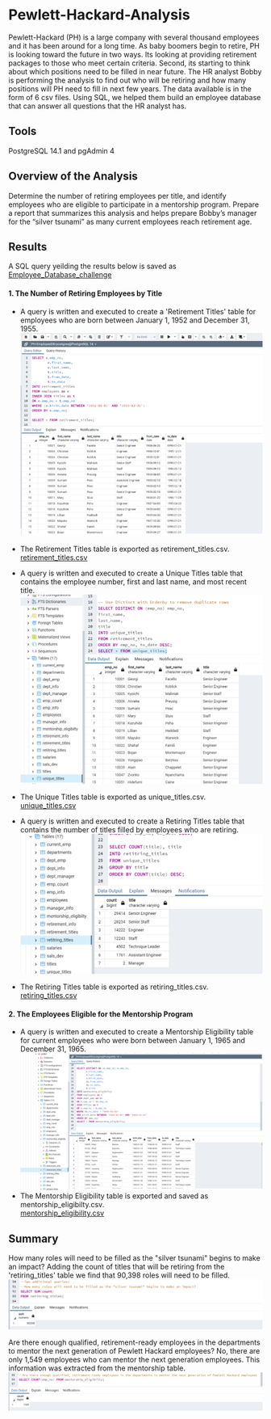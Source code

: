 # Pewlett-Hackard-Analysis
Pewlett-Hackard (PH) is a large company with several thousand employees and it has been around for a long time. As baby boomers begin to retire, PH is looking toward the future in two ways. Its looking at providing retirement packages to those who meet certain criteria. Second, its starting to think about which positions need to be filled in near future. The HR analyst Bobby is performing the analysis to find out who will be retiring and how many positions will PH need to fill in next few years. The data available is in the form of 6 csv files. Using SQL, we helped them build an employee database that can answer all questions that the HR analyst has.

## Tools
PostgreSQL 14.1 and pgAdmin 4

## Overview of the Analysis
Determine the number of retiring employees per title, and identify employees who are eligible to participate in a mentorship program. Prepare a report that summarizes this analysis and helps prepare Bobby’s manager for the “silver tsunami” as many current employees reach retirement age.

## Results
A SQL query yeilding the results below is saved as 
[Employee_Database_challenge](https://github.com/rmat112/Pewlett-Hackard-Analysis/blob/main/Queries/Employee_Database_challenge.sql)
#### 1. The Number of Retiring Employees by Title
* A query is written and executed to create a 'Retirement Titles' table for employees who are born between January 1, 1952 and December 31, 1955.
![retirement_titles](https://github.com/rmat112/Pewlett-Hackard-Analysis/blob/main/Resources/retirement_titles.png)
* The Retirement Titles table is exported as retirement_titles.csv.<br/>
[retirement_titles.csv](https://github.com/rmat112/Pewlett-Hackard-Analysis/blob/main/Data/retirement_titles.csv)

* A query is written and executed to create a Unique Titles table that contains the employee number, first and last name, and most recent title. 
![unique_titles](https://github.com/rmat112/Pewlett-Hackard-Analysis/blob/main/Resources/unique_titles.png)
* The Unique Titles table is exported as unique_titles.csv.<br/>
[unique_titles.csv](https://github.com/rmat112/Pewlett-Hackard-Analysis/blob/main/Data/unique_titles.csv)

* A query is written and executed to create a Retiring Titles table that contains the number of titles filled by employees who are retiring. 
![retiring_titles](https://github.com/rmat112/Pewlett-Hackard-Analysis/blob/main/Resources/retiring_titles.png)
* The Retiring Titles table is exported as retiring_titles.csv.<br/>
[retiring_titles.csv](https://github.com/rmat112/Pewlett-Hackard-Analysis/blob/main/Data/retiring_titles.csv)

#### 2. The Employees Eligible for the Mentorship Program
* A query is written and executed to create a Mentorship Eligibility table for current employees who were born between January 1, 1965 and December 31, 1965.
![mentorship](https://github.com/rmat112/Pewlett-Hackard-Analysis/blob/main/Resources/mentorship.png)
* The Mentorship Eligibility table is exported and saved as mentorship_eligibilty.csv.<br/>
[mentorship_eligibility.csv](https://github.com/rmat112/Pewlett-Hackard-Analysis/blob/main/Data/mentorship_eligibility.csv)


## Summary

How many roles will need to be filled as the "silver tsunami" begins to make an impact?
Adding the count of titles that will be retiring from the 'retiring_titles' table we find that 90,398 roles will need to be filled.
![sum_retiring_titles](https://github.com/rmat112/Pewlett-Hackard-Analysis/blob/main/Resources/sum_retiring_titles.png)

Are there enough qualified, retirement-ready employees in the departments to mentor the next generation of Pewlett Hackard employees?
No, there are only 1,549 employees who can mentor the next generation employees. This information was extracted from the mentorship table.
![no_of_mentors](https://github.com/rmat112/Pewlett-Hackard-Analysis/blob/main/Resources/no_of_mentors.png)
